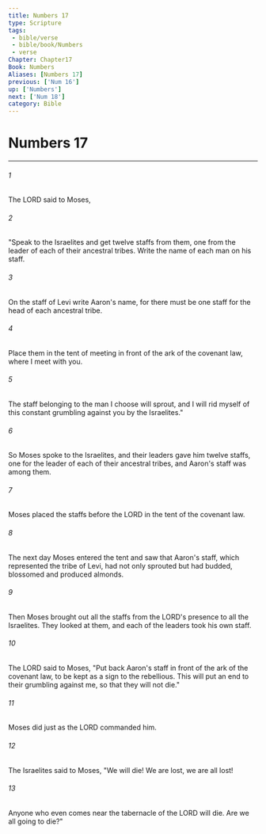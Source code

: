```yaml
---
title: Numbers 17
type: Scripture
tags:
 - bible/verse
 - bible/book/Numbers
 - verse
Chapter: Chapter17
Book: Numbers
Aliases: [Numbers 17]
previous: ['Num 16']
up: ['Numbers']
next: ['Num 18']
category: Bible
---
```

# Numbers 17

***


###### 1 
The LORD said to Moses, 

###### 2 
"Speak to the Israelites and get twelve staffs from them, one from the leader of each of their ancestral tribes. Write the name of each man on his staff. 

###### 3 
On the staff of Levi write Aaron's name, for there must be one staff for the head of each ancestral tribe. 

###### 4 
Place them in the tent of meeting in front of the ark of the covenant law, where I meet with you. 

###### 5 
The staff belonging to the man I choose will sprout, and I will rid myself of this constant grumbling against you by the Israelites." 

###### 6 
So Moses spoke to the Israelites, and their leaders gave him twelve staffs, one for the leader of each of their ancestral tribes, and Aaron's staff was among them. 

###### 7 
Moses placed the staffs before the LORD in the tent of the covenant law. 

###### 8 
The next day Moses entered the tent and saw that Aaron's staff, which represented the tribe of Levi, had not only sprouted but had budded, blossomed and produced almonds. 

###### 9 
Then Moses brought out all the staffs from the LORD's presence to all the Israelites. They looked at them, and each of the leaders took his own staff. 

###### 10 
The LORD said to Moses, "Put back Aaron's staff in front of the ark of the covenant law, to be kept as a sign to the rebellious. This will put an end to their grumbling against me, so that they will not die." 

###### 11 
Moses did just as the LORD commanded him. 

###### 12 
The Israelites said to Moses, "We will die! We are lost, we are all lost! 

###### 13 
Anyone who even comes near the tabernacle of the LORD will die. Are we all going to die?" 
